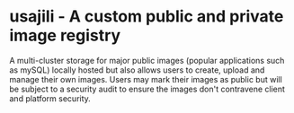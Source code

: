 # usajili - A custom public and private image registry

A multi-cluster storage for major public images (popular applications such as mySQL) locally hosted but also allows users to create, upload and manage their own images. Users may mark their images as public but will be subject to a security audit to ensure the images don't contravene client and platform security.
